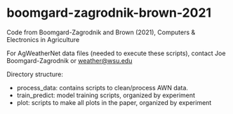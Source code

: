 # boomgard-zagrodnik-brown-2021
Code from Boomgard-Zagrodnik and Brown (2021), Computers &amp; Electronics in Agriculture

For AgWeatherNet data files (needed to execute these scripts), contact Joe Boomgard-Zagrodnik or weather@wsu.edu

Directory structure:

- process_data: contains scripts to clean/process AWN data.
- train_predict: model training scripts, organized by experiment
- plot: scripts to make all plots in the paper, organized by experiment
